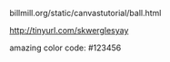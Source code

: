billmill.org/static/canvastutorial/ball.html

http://tinyurl.com/skwerglesyay

amazing color code: #123456
